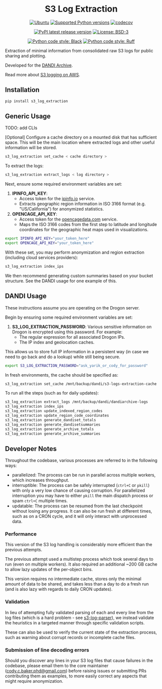 <h1 style="text-align: center;">S3 Log Extraction</h1>
<p style="text-align: center;">
<a href="https://pypi.org/project/s3_log_extraction/"><img alt="Ubuntu" src="https://img.shields.io/badge/Ubuntu-E95420?style=flat&logo=ubuntu&logoColor=white"></a>
<a href="https://pypi.org/project/s3_log_extraction/"><img alt="Supported Python versions" src="https://img.shields.io/pypi/pyversions/dandi_s3_log_parser.svg"></a>
<a href="https://codecov.io/github/dandi/s3_log_extraction?branch=main"><img alt="codecov" src="https://codecov.io/github/dandi/s3_log_extraction/coverage.svg?branch=main"></a>
</p>
<p style="text-align: center;">
<a href="https://pypi.org/project/s3_log_extraction/"><img alt="PyPI latest release version" src="https://badge.fury.io/py/dandi_s3_log_parser.svg?id=py&kill_cache=1"></a>
<a href="https://github.com/dandi/s3_log_extraction/blob/main/license.txt"><img alt="License: BSD-3" src="https://img.shields.io/pypi/l/dandi_s3_log_parser.svg"></a>
</p>
<p style="text-align: center;">
<a href="https://github.com/psf/black"><img alt="Python code style: Black" src="https://img.shields.io/badge/python_code_style-black-000000.svg"></a>
<a href="https://github.com/astral-sh/ruff"><img alt="Python code style: Ruff" src="https://img.shields.io/endpoint?url=https://raw.githubusercontent.com/astral-sh/ruff/main/assets/badge/v2.json"></a>
</p>

Extraction of minimal information from consolidated raw S3 logs for public sharing and plotting.

Developed for the [DANDI Archive](https://dandiarchive.org/).

Read more about [S3 logging on AWS](https://web.archive.org/web/20240807191829/https://docs.aws.amazon.com/AmazonS3/latest/userguide/LogFormat.html).



## Installation

```bash
pip install s3_log_extraction
```



## Generic Usage

TODO: add CLIs

[Optional] Configure a cache directory on a mounted disk that has sufficient space. This will be the main location where extracted logs and other useful information will be stored.

```bash
s3_log_extraction set_cache < cache directory >
```

To extract the logs:

```bash
s3_log_extraction extract_logs < log directory >
```

Next, ensure some required environment variables are set:

1. **IPINFO_API_KEY**:
   - Access token for the [ipinfo.io](https://ipinfo.io/) service.
   - Extracts geographic region information in ISO 3166 format (e.g. "US/California") for anonymized statistics.
2. **OPENCAGE_API_KEY**:
   - Access token for the [opencagedata.com](https://opencagedata.com) service.
   - Maps the ISO 3166 codes from the first step to latitude and longitude coordinates for the geographic heat maps used in visualizations.

```bash
export IPINFO_API_KEY="your_token_here"
export OPENCAGE_API_KEY="your_token_here"
```

With these set, you may perform anonymization and region extraction (including cloud services providers):

```bash
s3_log_extraction index_ips
````

We then recommend generating custom summaries based on your bucket structure. See the DANDI usage for one example of this.



## DANDI Usage

These instructions assume you are operating on the Drogon server.

Begin by ensuring some required environment variables are set:

1. **S3_LOG_EXTRACTION_PASSWORD**: Various sensitive information on Drogon is encrypted using this password. For example:
   - The regular expression for all associated Drogon IPs.
   - The IP index and geolocation caches.

This allows us to store full IP information in a persistent way (in case we need to go back and do a lookup) while still being secure.

```bash
export S3_LOG_EXTRACTION_PASSWORD="ask_yarik_or_cody_for_password"
```

In fresh environments, the cache should be specified as:

```bash
s3_log_extraction set_cache /mnt/backup/dandi/s3-logs-extraction-cache
```

To run all the steps (such as for daily updates):

```bash
s3_log_extraction extract_logs /mnt/backup/dandi/dandiarchive-logs
s3_log_extraction index_ips
s3_log_extraction update_indexed_region_codes
s3_log_extraction update_region_code_coordinates
s3_log_extraction generate_dandiset_totals
s3_log_extraction generate_dandisetsummaries
s3_log_extraction generate_archive_totals
s3_log_extraction generate_archive_summaries
```



## Developer Notes

Throughout the codebase, various processes are referred to in the following ways:

- parallelized: The process can be run in parallel across multiple workers, which increases throughput.
- interruptible: The process can be safely interrupted (`ctrl+C` or `pkill`) with only a very low chance of causing corruption. For parallelized interruption you may have to either `pkill` the main dispatch process or spam `ctrl+C` multiple times.
- updatable: The process can be resumed from the last checkpoint without losing any progress. It can also be run fresh at different times, such as on a CRON cycle, and it will only interact with unprocessed data.

### Performance

This version of the S3 log handling is considerably more efficient than the previous attempts.

The previous attempt used a multistep process which took several days to run (even on multiple workers). It also required an additional ~200 GB cache to allow lazy updates of the per-object bins.

This version requires no intermediate cache, stores only the minimal amount of data to be shared, and takes less than a day to do a fresh run (and is also lazy with regards to daily CRON updates).

### Validation

In lieu of attempting fully validated parsing of each and every line from the log files (which is a hard problem - see [s3-log-parser](https://github.com/dandi/s3-log-parser)), we instead validate the heuristics in a targeted manner through specific validation scripts.

These can also be used to verify the current state of the extraction process, such as warning about corrupt records or incomplete cache files.

### Submission of line decoding errors

Should you discover any lines in your S3 log files that cause failures in the codebase, please email them to the core maintainer (cody.c.baker.phd@gmail.com) before raising issues or submitting PRs contributing them as examples, to more easily correct any aspects that might require anonymization.
